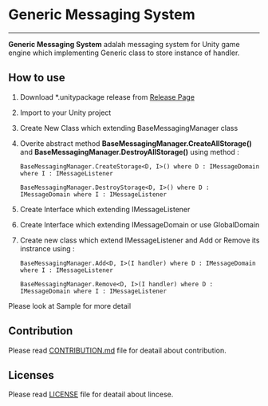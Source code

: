 # Generic Messaging System
------
**Generic Messaging System** adalah messaging system for Unity game engine which implementing Generic class to store instance of handler.

## How to use
1. Download *.unitypackage release from [Release Page](../../releases)
2. Import to your Unity project
3. Create New Class which extending BaseMessagingManager class
4. Overite abstract method **BaseMessagingManager.CreateAllStorage()** and **BaseMessagingManager.DestroyAllStorage()** using method :

	```
	BaseMessagingManager.CreateStorage<D, I>() where D : IMessageDomain where I : IMessageListener
	
	BaseMessagingManager.DestroyStorage<D, I>() where D : IMessageDomain where I : IMessageListener
	```

5. Create Interface which extending IMessageListener
6. Create Interface which extending IMessageDomain or use GlobalDomain
7. Create new class which extend IMessageListener and Add or Remove its instrance using :

	```
	BaseMessagingManager.Add<D, I>(I handler) where D : IMessageDomain where I : IMessageListener
	
	BaseMessagingManager.Remove<D, I>(I handler) where D : IMessageDomain where I : IMessageListener
	```

Please look at Sample for more detail 

## Contribution
Please read [CONTRIBUTION.md](./CONTRIBUTION.md) file for deatail about contribution.

## Licenses
Please read [LICENSE](./LICENSE) file for deatail about lincese.

